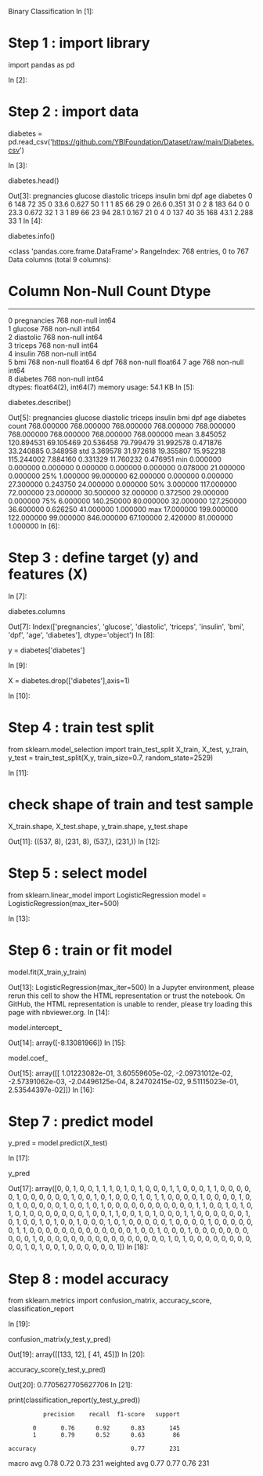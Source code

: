 Binary Classification
In [1]:

# Step 1 : import library
import pandas as pd
     
In [2]:

# Step 2 : import data
diabetes = pd.read_csv('https://github.com/YBIFoundation/Dataset/raw/main/Diabetes.csv')
     
In [3]:

diabetes.head()
     
Out[3]:
	pregnancies	glucose	diastolic	triceps	insulin	bmi	dpf	age	diabetes
0	6	148	72	35	0	33.6	0.627	50	1
1	1	85	66	29	0	26.6	0.351	31	0
2	8	183	64	0	0	23.3	0.672	32	1
3	1	89	66	23	94	28.1	0.167	21	0
4	0	137	40	35	168	43.1	2.288	33	1
In [4]:

diabetes.info()
     
<class 'pandas.core.frame.DataFrame'>
RangeIndex: 768 entries, 0 to 767
Data columns (total 9 columns):
 #   Column       Non-Null Count  Dtype  
---  ------       --------------  -----  
 0   pregnancies  768 non-null    int64  
 1   glucose      768 non-null    int64  
 2   diastolic    768 non-null    int64  
 3   triceps      768 non-null    int64  
 4   insulin      768 non-null    int64  
 5   bmi          768 non-null    float64
 6   dpf          768 non-null    float64
 7   age          768 non-null    int64  
 8   diabetes     768 non-null    int64  
dtypes: float64(2), int64(7)
memory usage: 54.1 KB
In [5]:

diabetes.describe()
     
Out[5]:
	pregnancies	glucose	diastolic	triceps	insulin	bmi	dpf	age	diabetes
count	768.000000	768.000000	768.000000	768.000000	768.000000	768.000000	768.000000	768.000000	768.000000
mean	3.845052	120.894531	69.105469	20.536458	79.799479	31.992578	0.471876	33.240885	0.348958
std	3.369578	31.972618	19.355807	15.952218	115.244002	7.884160	0.331329	11.760232	0.476951
min	0.000000	0.000000	0.000000	0.000000	0.000000	0.000000	0.078000	21.000000	0.000000
25%	1.000000	99.000000	62.000000	0.000000	0.000000	27.300000	0.243750	24.000000	0.000000
50%	3.000000	117.000000	72.000000	23.000000	30.500000	32.000000	0.372500	29.000000	0.000000
75%	6.000000	140.250000	80.000000	32.000000	127.250000	36.600000	0.626250	41.000000	1.000000
max	17.000000	199.000000	122.000000	99.000000	846.000000	67.100000	2.420000	81.000000	1.000000
In [6]:

# Step 3 : define target (y) and features (X)
     
In [7]:

diabetes.columns
     
Out[7]:
Index(['pregnancies', 'glucose', 'diastolic', 'triceps', 'insulin', 'bmi',
       'dpf', 'age', 'diabetes'],
      dtype='object')
In [8]:

y = diabetes['diabetes']
     
In [9]:

X = diabetes.drop(['diabetes'],axis=1)
     
In [10]:

# Step 4 : train test split
from sklearn.model_selection import train_test_split
X_train, X_test, y_train, y_test = train_test_split(X,y, train_size=0.7, random_state=2529)
     
In [11]:

# check shape of train and test sample
X_train.shape, X_test.shape, y_train.shape, y_test.shape
     
Out[11]:
((537, 8), (231, 8), (537,), (231,))
In [12]:

# Step 5 : select model
from sklearn.linear_model import LogisticRegression
model = LogisticRegression(max_iter=500)
     
In [13]:

# Step 6 : train or fit model
model.fit(X_train,y_train)
     
Out[13]:
LogisticRegression(max_iter=500)
In a Jupyter environment, please rerun this cell to show the HTML representation or trust the notebook.
On GitHub, the HTML representation is unable to render, please try loading this page with nbviewer.org.
In [14]:

model.intercept_
     
Out[14]:
array([-8.13081966])
In [15]:

model.coef_
     
Out[15]:
array([[ 1.01223082e-01,  3.60559605e-02, -2.09731012e-02,
        -2.57391062e-03, -2.04496125e-04,  8.24702415e-02,
         9.51115023e-01,  2.53544397e-02]])
In [16]:

# Step 7 : predict model
y_pred = model.predict(X_test)
     
In [17]:

y_pred
     
Out[17]:
array([0, 0, 1, 0, 0, 1, 1, 1, 0, 1, 0, 1, 0, 0, 0, 1, 1, 0, 0, 0, 1, 1,
       0, 0, 0, 0, 0, 1, 0, 0, 0, 0, 0, 0, 1, 0, 0, 1, 0, 1, 0, 0, 0, 1,
       0, 1, 1, 0, 0, 0, 0, 1, 0, 0, 0, 0, 1, 0, 0, 1, 0, 0, 0, 0, 0, 1,
       0, 0, 1, 0, 1, 0, 0, 0, 0, 0, 0, 0, 0, 0, 0, 0, 1, 1, 0, 0, 1, 0,
       1, 0, 1, 0, 1, 0, 0, 0, 0, 0, 0, 0, 1, 0, 0, 1, 1, 0, 0, 1, 0, 1,
       0, 0, 0, 1, 1, 0, 0, 0, 0, 0, 0, 1, 0, 1, 0, 0, 1, 0, 1, 0, 0, 1,
       0, 0, 0, 1, 0, 1, 0, 0, 0, 0, 0, 1, 0, 0, 0, 0, 1, 0, 0, 0, 0, 0,
       0, 1, 1, 0, 0, 0, 0, 0, 0, 0, 0, 0, 0, 0, 0, 0, 1, 0, 0, 1, 0, 0,
       0, 1, 0, 0, 0, 0, 0, 0, 0, 0, 0, 0, 1, 0, 0, 0, 0, 0, 0, 0, 0, 0,
       0, 0, 0, 0, 0, 0, 0, 1, 0, 1, 0, 0, 0, 0, 0, 0, 0, 0, 0, 0, 1, 0,
       1, 0, 0, 1, 0, 0, 0, 0, 0, 0, 1])
In [18]:

# Step 8 : model accuracy
from sklearn.metrics import confusion_matrix, accuracy_score, classification_report
     
In [19]:

confusion_matrix(y_test,y_pred)
     
Out[19]:
array([[133,  12],
       [ 41,  45]])
In [20]:

accuracy_score(y_test,y_pred)
     
Out[20]:
0.7705627705627706
In [21]:

print(classification_report(y_test,y_pred))
     
              precision    recall  f1-score   support

           0       0.76      0.92      0.83       145
           1       0.79      0.52      0.63        86

    accuracy                           0.77       231
   macro avg       0.78      0.72      0.73       231
weighted avg       0.77      0.77      0.76       231



